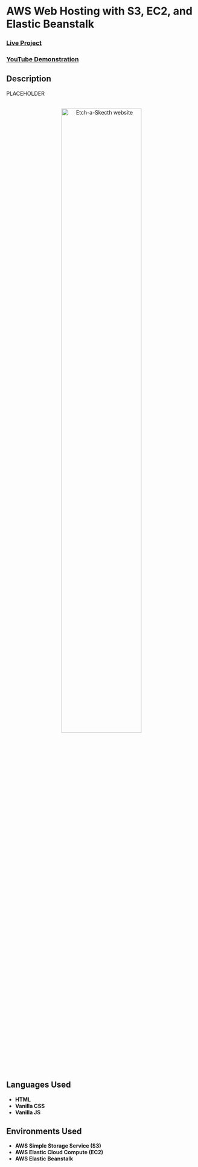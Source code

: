 <h1>AWS Web Hosting with S3, EC2, and Elastic Beanstalk</h1>

 ### [Live Project](http://jake-aws-webhosting-demo-bucket.s3-website-us-west-1.amazonaws.com)
 ### [YouTube Demonstration](https://youtu.be/l5wKv2yQRdY)
 
 <h2>Description</h2>
PLACEHOLDER
<br />
<br />

<p align="center">
<img src="https://imgur.com/a/bQLQeJm.png" height="65%" width="65%" alt="Etch-a-Skecth website"/>
</p>

<h2>Languages Used</h2>

- <b>HTML</b>
- <b>Vanilla CSS</b>
- <b>Vanilla JS</b>

<h2>Environments Used</h2>

- <b>AWS Simple Storage Service (S3)</b>
- <b>AWS Elastic Cloud Compute (EC2)</b>
- <b>AWS Elastic Beanstalk</b>
